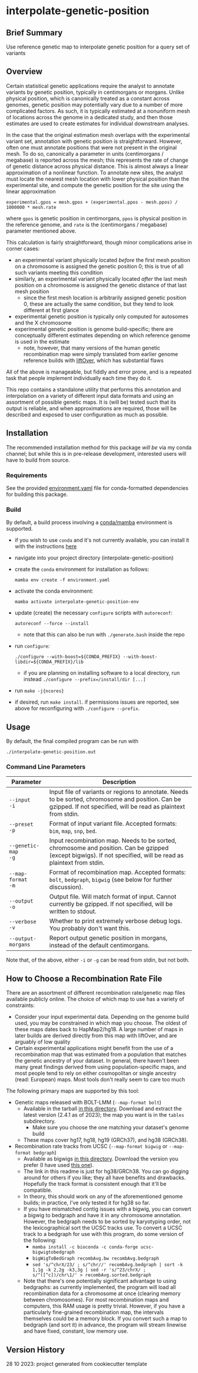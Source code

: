 # interpolate-genetic-position

## Brief Summary

Use reference genetic map to interpolate genetic position for a query set of variants

## Overview

Certain statistical genetic applications require the analyst to annotate variants
by genetic position, typically in centimorgans or morgans. Unlike physical position,
which is canonically treated as a constant across genomes, genetic position may
potentially vary due to a number of more complicated factors. As such, it is typically
estimated at a nonuniform mesh of locations across the genome in a dedicated study,
and then those estimates are used to create estimates for individual downstream analyses.

In the case that the original estimation mesh overlaps with the experimental variant set,
annotation with genetic position is straightforward. However, often one must annotate
positions that were not present in the original mesh. To do so, canonically a parameter
in units (centimorgans / megabase) is reported across the mesh; this represents the rate
of change of genetic distance across physical distance. This is almost always a linear
approximation of a nonlinear function. To annotate new sites, the analyst must locate
the nearest mesh location with lower physical position than the experimental site,
and compute the genetic position for the site using the linear approximation


```
experimental.gpos = mesh.gpos + (experimental.ppos - mesh.ppos) / 1000000 * mesh.rate
```

where `gpos` is genetic position in centimorgans, `ppos` is physical position in the
reference genome, and `rate` is the (centimorgans / megabase) parameter mentioned above.

This calculation is fairly straightforward, though minor complications arise in corner cases:

* an experimental variant physically located *before* the first mesh position on a chromosome
  is assigned the genetic position 0; this is true of all such variants meeting this condition
* similarly, an experimental variant physically located *after* the last mesh position on
  a chromosome is assigned the genetic distance of that last mesh position
  * since the first mesh location is arbitrarily assigned genetic position 0, these are actually
    the same condition, but they tend to look different at first glance
* experimental genetic position is typically only computed for autosomes and the X chromosome
* experimental genetic position is genome build-specific; there are conceptually different
  estimates depending on which reference genome is used in the estimate
  * note, however, that many versions of the human genetic recombination map were
    simply translated from earlier genome reference builds with [liftOver](https://genome.ucsc.edu/cgi-bin/hgLiftOver),
    which has substantial flaws

All of the above is manageable, but fiddly and error prone, and is a repeated task that
people implement individually each time they do it.

This repo contains a standalone utility that performs this annotation and interpolation
on a variety of different input data formats and using an assortment of possible genetic maps.
It is (will be) tested such that its output is reliable, and when approximations are required,
those will be described and exposed to user configuration as much as possible.



## Installation

The recommended installation method for this package _will be_ via my conda channel; but while
this is in pre-release development, interested users will have to build from source.

### Requirements

See the provided [environment.yaml](environment.yaml) file for conda-formatted dependencies for
building this package.

### Build

By default, a build process involving a [conda/mamba](https://mamba.readthedocs.io/en/latest/installation.html) environment is supported.

  - if you wish to use `conda` and it's not currently available, you can install it with the instructions [here](https://mamba.readthedocs.io/en/latest/mamba-installation.html#mamba-install)
  - navigate into your project directory (interpolate-genetic-position)
  - create the `conda` environment for installation as follows:
  
     `mamba env create -f environment.yaml`
  - activate the conda environment:
  
     `mamba activate interpolate-genetic-position-env`
  - update (create) the necessary `configure` scripts with `autoreconf`:
  
     `autoreconf --force --install`
	 
     - note that this can also be run with `./generate.bash` inside the repo
  - run `configure`:
  
	 `./configure --with-boost=${CONDA_PREFIX} --with-boost-libdir=${CONDA_PREFIX}/lib`

	 - if you are planning on installing software to a local directory, run instead `./configure --prefix=/install/dir [...]`
  - run `make -j{ncores}`

  - if desired, run `make install`. if permissions issues are reported, see above for reconfiguring with `./configure --prefix`.
  
## Usage

By default, the final compiled program can be run with

`./interpolate-genetic-position.out`


### Command Line Parameters

|Parameter|Description|
|---|---|
|`--input`<br>`-i`|Input file of variants or regions to annotate. Needs to be sorted, chromosome and position. Can be gzipped. If not specified, will be read as plaintext from stdin.|
|`--preset`<br>`-p`|Format of input variant file. Accepted formats: `bim`, `map`, `snp`, `bed`.|
|`--genetic-map`<br>`-g`|Input recombination map. Needs to be sorted, chromosome and position. Can be gzipped (except bigwigs). If not specified, will be read as plaintext from stdin.|
|`--map-format`<br>`-m`|Format of recombination map. Accepted formats: `bolt`, `bedgraph`, `bigwig` (see below for further discussion).|
|`--output`<br>`-o`|Output file. Will match format of input. Cannot currently be gzipped. If not specified, will be written to stdout.|
|`--verbose`<br>`-v`|Whether to print extremely verbose debug logs. You probably don't want this.|
|`--output-morgans`|Report output genetic position in morgans, instead of the default centimorgans.|

Note that, of the above, either `-i` or `-g` can be read from stdin, but not both.

## How to Choose a Recombination Rate File

There are an assortment of different recombination rate/genetic map files available publicly online.
The choice of which map to use has a variety of constraints:

* Consider your input experimental data. Depending on the genome build used, you may be constrained
  in which map you choose. The oldest of these maps dates back to HapMap2/hg18. A large number of maps
  in later builds are derived directly from this map with liftOver, and are arguably of low quality
* Certain experimental applications might benefit from the use of a recombination map that was estimated
  from a population that matches the genetic ancestry of your dataset. In general, there haven't been
  many great findings derived from using population-specific maps, and most people tend to rely on
  either cosmopolitan or single ancestry (read: European) maps. Most tools don't really seem to care too much

The following primary maps are supported by this tool:

* Genetic maps released with BOLT-LMM (`--map-format bolt`)
  * Available in the tarball [in this directory](https://alkesgroup.broadinstitute.org/BOLT-LMM/downloads/). Download
    and extract the latest version (2.4.1 as of 2023); the map you want is in the `tables` subdirectory.
    * Make sure you choose the one matching your dataset's genome build
  * These maps cover hg17, hg18, hg19 (GRCh37), and hg38 (GRCh38).
* Recombination rate tracks from UCSC (`--map-format bigwig` or `--map-format bedgraph`)
  * Available as bigwigs [in this directory](https://hgdownload.soe.ucsc.edu/gbdb/hg38/recombRate/). Download
    the version you prefer (I have used [this one](https://hgdownload.soe.ucsc.edu/gbdb/hg38/recombRate/recombAvg.bw)).
  * The link in this readme is just for hg38/GRCh38. You can go digging around for others if you like; they all
    have benefits and drawbacks. Hopefully the track format is consistent enough that it'll be compatible.
  * In theory, this should work on any of the aforementioned genome builds; in practice, I've only tested it
    for hg38 so far.
  * If you have mismatched contig issues with a bigwig, you can convert a bigwig to bedgraph and have it in any chromosome annotation.
    However, the bedgraph needs to be sorted by karyotyping order, not the lexicographical sort the UCSC tracks use.
    To convert a UCSC track to a bedgraph for use with this program, do some version of the following:
    * `mamba install -c bioconda -c conda-forge ucsc-bigwigtobedgraph`
    * `bigWigToBedGraph recombAvg.bw recombAvg.bedgraph`
    * `sed 's/^chrX/23/ ; s/^chr//' recombAvg.bedgraph | sort -k 1,1g -k 2,2g -k3,3g | sed -r 's/^23/chrX/ ; s/^([^c])/chr\1/' > recombAvg.sorted.bedgraph`
  * Note that there's one potentially significant advantage to using bedgraphs: as currently implemented,
    the program will load all recombination data for a chromosome at once (clearing memory between chromosomes).
    For most recombination maps and computers, this RAM usage is pretty trivial. However, if you have a particularly
    fine-grained recombination map, the intervals themselves could be a memory block. If you convert such a map to
    bedgraph (and sort it) in advance, the program will stream linewise and have fixed, constant, low memory use.



## Version History

28 10 2023: project generated from cookiecutter template
